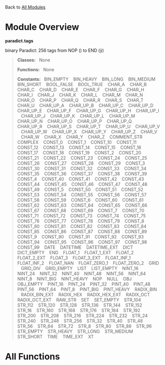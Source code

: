 Back to [All Modules](https://github.com/pyrustic/paradict/blob/master/docs/modules/README.md#readme)

# Module Overview

**paradict.tags**
 
binary Paradict: 256 tags from NOP ( ) to END (ÿ)

> **Classes:** &nbsp; None
>
> **Functions:** &nbsp; None
>
> **Constants:** &nbsp; BIN_EMPTY &nbsp;&nbsp; BIN_HEAVY &nbsp;&nbsp; BIN_LONG &nbsp;&nbsp; BIN_MEDIUM &nbsp;&nbsp; BIN_SHORT &nbsp;&nbsp; BOOL_FALSE &nbsp;&nbsp; BOOL_TRUE &nbsp;&nbsp; CHAR_A &nbsp;&nbsp; CHAR_B &nbsp;&nbsp; CHAR_C &nbsp;&nbsp; CHAR_D &nbsp;&nbsp; CHAR_E &nbsp;&nbsp; CHAR_F &nbsp;&nbsp; CHAR_G &nbsp;&nbsp; CHAR_H &nbsp;&nbsp; CHAR_I &nbsp;&nbsp; CHAR_J &nbsp;&nbsp; CHAR_K &nbsp;&nbsp; CHAR_L &nbsp;&nbsp; CHAR_M &nbsp;&nbsp; CHAR_N &nbsp;&nbsp; CHAR_O &nbsp;&nbsp; CHAR_P &nbsp;&nbsp; CHAR_Q &nbsp;&nbsp; CHAR_R &nbsp;&nbsp; CHAR_S &nbsp;&nbsp; CHAR_T &nbsp;&nbsp; CHAR_U &nbsp;&nbsp; CHAR_UP_A &nbsp;&nbsp; CHAR_UP_B &nbsp;&nbsp; CHAR_UP_C &nbsp;&nbsp; CHAR_UP_D &nbsp;&nbsp; CHAR_UP_E &nbsp;&nbsp; CHAR_UP_F &nbsp;&nbsp; CHAR_UP_G &nbsp;&nbsp; CHAR_UP_H &nbsp;&nbsp; CHAR_UP_I &nbsp;&nbsp; CHAR_UP_J &nbsp;&nbsp; CHAR_UP_K &nbsp;&nbsp; CHAR_UP_L &nbsp;&nbsp; CHAR_UP_M &nbsp;&nbsp; CHAR_UP_N &nbsp;&nbsp; CHAR_UP_O &nbsp;&nbsp; CHAR_UP_P &nbsp;&nbsp; CHAR_UP_Q &nbsp;&nbsp; CHAR_UP_R &nbsp;&nbsp; CHAR_UP_S &nbsp;&nbsp; CHAR_UP_T &nbsp;&nbsp; CHAR_UP_U &nbsp;&nbsp; CHAR_UP_V &nbsp;&nbsp; CHAR_UP_W &nbsp;&nbsp; CHAR_UP_X &nbsp;&nbsp; CHAR_UP_Y &nbsp;&nbsp; CHAR_UP_Z &nbsp;&nbsp; CHAR_V &nbsp;&nbsp; CHAR_W &nbsp;&nbsp; CHAR_X &nbsp;&nbsp; CHAR_Y &nbsp;&nbsp; CHAR_Z &nbsp;&nbsp; COMMENT_STR &nbsp;&nbsp; COMPLEX &nbsp;&nbsp; CONST_0 &nbsp;&nbsp; CONST_1 &nbsp;&nbsp; CONST_10 &nbsp;&nbsp; CONST_11 &nbsp;&nbsp; CONST_12 &nbsp;&nbsp; CONST_13 &nbsp;&nbsp; CONST_14 &nbsp;&nbsp; CONST_15 &nbsp;&nbsp; CONST_16 &nbsp;&nbsp; CONST_17 &nbsp;&nbsp; CONST_18 &nbsp;&nbsp; CONST_19 &nbsp;&nbsp; CONST_2 &nbsp;&nbsp; CONST_20 &nbsp;&nbsp; CONST_21 &nbsp;&nbsp; CONST_22 &nbsp;&nbsp; CONST_23 &nbsp;&nbsp; CONST_24 &nbsp;&nbsp; CONST_25 &nbsp;&nbsp; CONST_26 &nbsp;&nbsp; CONST_27 &nbsp;&nbsp; CONST_28 &nbsp;&nbsp; CONST_29 &nbsp;&nbsp; CONST_3 &nbsp;&nbsp; CONST_30 &nbsp;&nbsp; CONST_31 &nbsp;&nbsp; CONST_32 &nbsp;&nbsp; CONST_33 &nbsp;&nbsp; CONST_34 &nbsp;&nbsp; CONST_35 &nbsp;&nbsp; CONST_36 &nbsp;&nbsp; CONST_37 &nbsp;&nbsp; CONST_38 &nbsp;&nbsp; CONST_39 &nbsp;&nbsp; CONST_4 &nbsp;&nbsp; CONST_40 &nbsp;&nbsp; CONST_41 &nbsp;&nbsp; CONST_42 &nbsp;&nbsp; CONST_43 &nbsp;&nbsp; CONST_44 &nbsp;&nbsp; CONST_45 &nbsp;&nbsp; CONST_46 &nbsp;&nbsp; CONST_47 &nbsp;&nbsp; CONST_48 &nbsp;&nbsp; CONST_49 &nbsp;&nbsp; CONST_5 &nbsp;&nbsp; CONST_50 &nbsp;&nbsp; CONST_51 &nbsp;&nbsp; CONST_52 &nbsp;&nbsp; CONST_53 &nbsp;&nbsp; CONST_54 &nbsp;&nbsp; CONST_55 &nbsp;&nbsp; CONST_56 &nbsp;&nbsp; CONST_57 &nbsp;&nbsp; CONST_58 &nbsp;&nbsp; CONST_59 &nbsp;&nbsp; CONST_6 &nbsp;&nbsp; CONST_60 &nbsp;&nbsp; CONST_61 &nbsp;&nbsp; CONST_62 &nbsp;&nbsp; CONST_63 &nbsp;&nbsp; CONST_64 &nbsp;&nbsp; CONST_65 &nbsp;&nbsp; CONST_66 &nbsp;&nbsp; CONST_67 &nbsp;&nbsp; CONST_68 &nbsp;&nbsp; CONST_69 &nbsp;&nbsp; CONST_7 &nbsp;&nbsp; CONST_70 &nbsp;&nbsp; CONST_71 &nbsp;&nbsp; CONST_72 &nbsp;&nbsp; CONST_73 &nbsp;&nbsp; CONST_74 &nbsp;&nbsp; CONST_75 &nbsp;&nbsp; CONST_76 &nbsp;&nbsp; CONST_77 &nbsp;&nbsp; CONST_78 &nbsp;&nbsp; CONST_79 &nbsp;&nbsp; CONST_8 &nbsp;&nbsp; CONST_80 &nbsp;&nbsp; CONST_81 &nbsp;&nbsp; CONST_82 &nbsp;&nbsp; CONST_83 &nbsp;&nbsp; CONST_84 &nbsp;&nbsp; CONST_85 &nbsp;&nbsp; CONST_86 &nbsp;&nbsp; CONST_87 &nbsp;&nbsp; CONST_88 &nbsp;&nbsp; CONST_89 &nbsp;&nbsp; CONST_9 &nbsp;&nbsp; CONST_90 &nbsp;&nbsp; CONST_91 &nbsp;&nbsp; CONST_92 &nbsp;&nbsp; CONST_93 &nbsp;&nbsp; CONST_94 &nbsp;&nbsp; CONST_95 &nbsp;&nbsp; CONST_96 &nbsp;&nbsp; CONST_97 &nbsp;&nbsp; CONST_98 &nbsp;&nbsp; CONST_99 &nbsp;&nbsp; DATE &nbsp;&nbsp; DATETIME &nbsp;&nbsp; DATETIME_EXT &nbsp;&nbsp; DICT &nbsp;&nbsp; DICT_EMPTY &nbsp;&nbsp; END &nbsp;&nbsp; FLOAT_1 &nbsp;&nbsp; FLOAT_1_EXT &nbsp;&nbsp; FLOAT_2 &nbsp;&nbsp; FLOAT_2_EXT &nbsp;&nbsp; FLOAT_3 &nbsp;&nbsp; FLOAT_3_EXT &nbsp;&nbsp; FLOAT_INF_1 &nbsp;&nbsp; FLOAT_INF_2 &nbsp;&nbsp; FLOAT_NAN &nbsp;&nbsp; FLOAT_ZERO_1 &nbsp;&nbsp; FLOAT_ZERO_2 &nbsp;&nbsp; GRID &nbsp;&nbsp; GRID_DIV &nbsp;&nbsp; GRID_EMPTY &nbsp;&nbsp; LIST &nbsp;&nbsp; LIST_EMPTY &nbsp;&nbsp; NINT_16 &nbsp;&nbsp; NINT_24 &nbsp;&nbsp; NINT_32 &nbsp;&nbsp; NINT_40 &nbsp;&nbsp; NINT_48 &nbsp;&nbsp; NINT_56 &nbsp;&nbsp; NINT_64 &nbsp;&nbsp; NINT_8 &nbsp;&nbsp; NINT_BIG &nbsp;&nbsp; NINT_HEAVY &nbsp;&nbsp; NOP &nbsp;&nbsp; NULL &nbsp;&nbsp; OBJ &nbsp;&nbsp; OBJ_EMPTY &nbsp;&nbsp; PINT_16 &nbsp;&nbsp; PINT_24 &nbsp;&nbsp; PINT_32 &nbsp;&nbsp; PINT_40 &nbsp;&nbsp; PINT_48 &nbsp;&nbsp; PINT_56 &nbsp;&nbsp; PINT_64 &nbsp;&nbsp; PINT_8 &nbsp;&nbsp; PINT_BIG &nbsp;&nbsp; PINT_HEAVY &nbsp;&nbsp; RADIX_BIN &nbsp;&nbsp; RADIX_BIN_EXT &nbsp;&nbsp; RADIX_HEX &nbsp;&nbsp; RADIX_HEX_EXT &nbsp;&nbsp; RADIX_OCT &nbsp;&nbsp; RADIX_OCT_EXT &nbsp;&nbsp; RAW_STR &nbsp;&nbsp; SET &nbsp;&nbsp; SET_EMPTY &nbsp;&nbsp; STR_104 &nbsp;&nbsp; STR_112 &nbsp;&nbsp; STR_120 &nbsp;&nbsp; STR_128 &nbsp;&nbsp; STR_136 &nbsp;&nbsp; STR_144 &nbsp;&nbsp; STR_152 &nbsp;&nbsp; STR_16 &nbsp;&nbsp; STR_160 &nbsp;&nbsp; STR_168 &nbsp;&nbsp; STR_176 &nbsp;&nbsp; STR_184 &nbsp;&nbsp; STR_192 &nbsp;&nbsp; STR_200 &nbsp;&nbsp; STR_208 &nbsp;&nbsp; STR_216 &nbsp;&nbsp; STR_224 &nbsp;&nbsp; STR_232 &nbsp;&nbsp; STR_24 &nbsp;&nbsp; STR_240 &nbsp;&nbsp; STR_248 &nbsp;&nbsp; STR_256 &nbsp;&nbsp; STR_32 &nbsp;&nbsp; STR_40 &nbsp;&nbsp; STR_48 &nbsp;&nbsp; STR_56 &nbsp;&nbsp; STR_64 &nbsp;&nbsp; STR_72 &nbsp;&nbsp; STR_8 &nbsp;&nbsp; STR_80 &nbsp;&nbsp; STR_88 &nbsp;&nbsp; STR_96 &nbsp;&nbsp; STR_EMPTY &nbsp;&nbsp; STR_HEAVY &nbsp;&nbsp; STR_LONG &nbsp;&nbsp; STR_MEDIUM &nbsp;&nbsp; STR_SHORT &nbsp;&nbsp; TIME &nbsp;&nbsp; TIME_EXT &nbsp;&nbsp; XT

# All Functions



